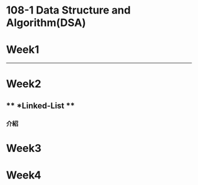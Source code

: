# 108-1 Data Structure and Algorithm(DSA)
# Week1
****

# Week2
## ** *Linked-List **
### **介紹**


# Week3


# Week4
